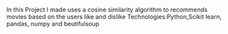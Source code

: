 In this Project I made uses a cosine similarity algorithm to recommends movies based on the users like and dislike
Technologies:Python,Scikit learn, pandas, numpy and beutifulsoup